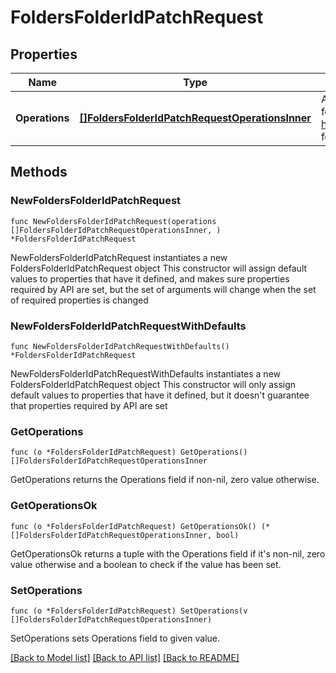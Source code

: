 # FoldersFolderIdPatchRequest

## Properties

Name | Type | Description | Notes
------------ | ------------- | ------------- | -------------
**Operations** | [**[]FoldersFolderIdPatchRequestOperationsInner**](FoldersFolderIdPatchRequestOperationsInner.md) | A list of operations to apply to the folder. See https://tools.ietf.org/html/rfc6902 for details. | 

## Methods

### NewFoldersFolderIdPatchRequest

`func NewFoldersFolderIdPatchRequest(operations []FoldersFolderIdPatchRequestOperationsInner, ) *FoldersFolderIdPatchRequest`

NewFoldersFolderIdPatchRequest instantiates a new FoldersFolderIdPatchRequest object
This constructor will assign default values to properties that have it defined,
and makes sure properties required by API are set, but the set of arguments
will change when the set of required properties is changed

### NewFoldersFolderIdPatchRequestWithDefaults

`func NewFoldersFolderIdPatchRequestWithDefaults() *FoldersFolderIdPatchRequest`

NewFoldersFolderIdPatchRequestWithDefaults instantiates a new FoldersFolderIdPatchRequest object
This constructor will only assign default values to properties that have it defined,
but it doesn't guarantee that properties required by API are set

### GetOperations

`func (o *FoldersFolderIdPatchRequest) GetOperations() []FoldersFolderIdPatchRequestOperationsInner`

GetOperations returns the Operations field if non-nil, zero value otherwise.

### GetOperationsOk

`func (o *FoldersFolderIdPatchRequest) GetOperationsOk() (*[]FoldersFolderIdPatchRequestOperationsInner, bool)`

GetOperationsOk returns a tuple with the Operations field if it's non-nil, zero value otherwise
and a boolean to check if the value has been set.

### SetOperations

`func (o *FoldersFolderIdPatchRequest) SetOperations(v []FoldersFolderIdPatchRequestOperationsInner)`

SetOperations sets Operations field to given value.



[[Back to Model list]](../README.md#documentation-for-models) [[Back to API list]](../README.md#documentation-for-api-endpoints) [[Back to README]](../README.md)


